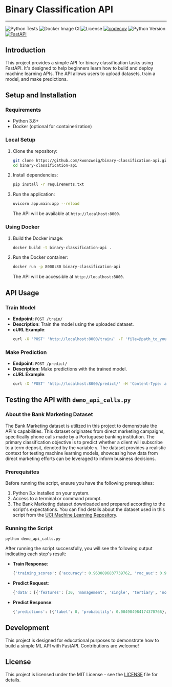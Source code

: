 
# Binary Classification API

-------------------
![Python Tests](https://github.com/kwonzweig/binary-classification-ml-api/actions/workflows/python-app.yml/badge.svg)
![Docker Image CI](https://github.com/kwonzweig/binary-classification-ml-api/actions/workflows/docker-image.yml/badge.svg)
![License](https://img.shields.io/github/license/kwonzweig/binary-classification-ml-api)
[![codecov](https://codecov.io/gh/kwonzweig/binary-classification-ml-api/graph/badge.svg?token=0MW4NDYV4D)](https://codecov.io/gh/kwonzweig/binary-classification-ml-api)
![Python Version](https://img.shields.io/badge/python-3.8-blue.svg)
[![FastAPI](https://img.shields.io/badge/FastAPI-0.109.2-blue)](https://fastapi.tiangolo.com/)

## Introduction
This project provides a simple API for binary classification tasks using FastAPI. It's designed to help beginners learn how to build and deploy machine learning APIs. The API allows users to upload datasets, train a model, and make predictions.

## Setup and Installation

### Requirements
- Python 3.8+
- Docker (optional for containerization)

### Local Setup
1. Clone the repository:
   ```bash
   git clone https://github.com/kwonzweig/binary-classification-api.git
   cd binary-classification-api
   ```

2. Install dependencies:
   ```bash
   pip install -r requirements.txt
   ```

3. Run the application:
   ```bash
   uvicorn app.main:app --reload
   ```
   The API will be available at `http://localhost:8000`.

### Using Docker
1. Build the Docker image:
   ```bash
   docker build -t binary-classification-api .
   ```

2. Run the Docker container:
   ```bash
   docker run -p 8000:80 binary-classification-api
   ```
   The API will be accessible at `http://localhost:8000`.

## API Usage

### Train Model
- **Endpoint**: `POST /train/`
- **Description**: Train the model using the uploaded dataset.
- **cURL Example**:
  ```bash
  curl -X 'POST' 'http://localhost:8000/train/' -F 'file=@path_to_your_dataset.csv;type=text/csv'
  ```

### Make Prediction
- **Endpoint**: `POST /predict/`
- **Description**: Make predictions with the trained model.
- **cURL Example**:
  ```bash
  curl -X 'POST' 'http://localhost:8000/predict/' -H 'Content-Type: application/json' -d '{"data": [{"features": [30, "management", "single", "tertiary", "no", 3773, "yes", "no", null, 27, "may", 99, 1, -1, 0, null]}, ...]}'
  ```

## Testing the API with `demo_api_calls.py`

### About the Bank Marketing Dataset

The Bank Marketing dataset is utilized in this project to demonstrate the API's capabilities. This dataset originates from direct marketing campaigns, specifically phone calls made by a Portuguese banking institution. The primary classification objective is to predict whether a client will subscribe to a term deposit, denoted by the variable `y`. The dataset provides a realistic context for testing machine learning models, showcasing how data from direct marketing efforts can be leveraged to inform business decisions.

### Prerequisites

Before running the script, ensure you have the following prerequisites:

1. Python 3.x installed on your system.
2. Access to a terminal or command prompt.
3. The Bank Marketing dataset downloaded and prepared according to the script's expectations. You can find details about the dataset used in this script from the [UCI Machine Learning Repository](https://archive.ics.uci.edu/dataset/222/bank+marketing).

### Running the Script

   ```
   python demo_api_calls.py
   ```


After running the script successfully, you will see the following output indicating each step's result:

- **Train Response**:
  ```python
  {'training_scores': {'accuracy': 0.9630896837739762, 'roc_auc': 0.9855929562230337, 'pr_auc': 0.9220665310189687, 'log_loss': 0.11033718942637911, 'brier_score': 0.030947935079333938}, 'testing_scores': {'accuracy': 0.904202377661045, 'roc_auc': 0.9278738510885942, 'pr_auc': 0.601454074096591, 'log_loss': 0.20962202748945483, 'brier_score': 0.06515554924358767}}
  ```

- **Predict Request**:
  ```python
  {'data': [{'features': [30, 'management', 'single', 'tertiary', 'no', 3773, 'yes', 'no', None, 27, 'may', 99, 1, -1, 0, None]}, {'features': [39, 'technician', 'single', None, 'no', 45248, 'yes', 'no', None, 6, 'may', 1623, 1, -1, 0, None]}, {'features': [51, 'admin.', 'single', 'secondary', 'no', 895, 'no', 'no', 'cellular', 23, 'jul', 638, 2, -1, 0, None]}, {'features': [26, 'self-employed', 'single', 'tertiary', 'no', 82, 'yes', 'no', 'cellular', 17, 'jul', 200, 1, -1, 0, None]}, {'features': [21, 'student', 'single', 'secondary', 'no', 2488, 'no', 'no', 'cellular', 12, 'oct', 180, 1, -1, 0, None]}]}
  ```

- **Predict Response**:
  ```python
  {'predictions': [{'label': 0, 'probability': 0.004984984174370766}, {'label': 1, 'probability': 0.6178786158561707}, {'label': 0, 'probability': 0.26504549384117126}, {'label': 0, 'probability': 0.010345274582505226}, {'label': 1, 'probability': 0.6866607666015625}]}
  ```

## Development

This project is designed for educational purposes to demonstrate how to build a simple ML API with FastAPI. Contributions are welcome!

## License

This project is licensed under the MIT License - see the [LICENSE](LICENSE) file for details.
